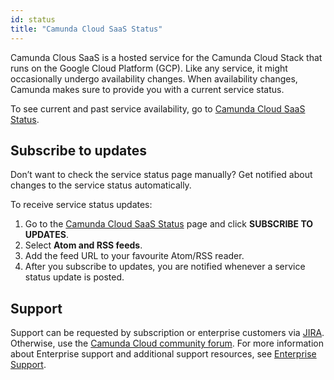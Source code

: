 ```yaml
---
id: status
title: "Camunda Cloud SaaS Status"
---
```


Camunda Clous SaaS is a hosted service for the Camunda Cloud Stack that runs on the Google Cloud Platform (GCP). Like any service, it might occasionally undergo availability changes. When availability changes, Camunda makes sure to provide you with a current service status.

To see current and past service availability, go to [Camunda Cloud SaaS Status](https://status.camunda.io).

## Subscribe to updates

Don’t want to check the service status page manually? Get notified about changes to the service status automatically.

To receive service status updates:

1. Go to the [Camunda Cloud SaaS Status](https://status.camunda.io) page and click **SUBSCRIBE TO UPDATES**.
1. Select **Atom and RSS feeds**.
1. Add the feed URL to your favourite Atom/RSS reader.
1. After you subscribe to updates, you are notified whenever a service status update is posted.

## Support

Support can be requested by subscription or enterprise customers via [JIRA](https://jira.camunda.com/projects/SUPPORT/). Otherwise, use the [Camunda Cloud community forum](https://forum.camunda.io/). For more information about Enterprise support and additional support resources, see [Enterprise Support](https://camunda.com/support/).

